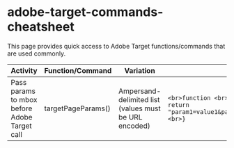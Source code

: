 # adobe-target-commands-cheatsheet

This page provides quick access to Adobe Target functions/commands that are used commonly. 

| Activity      | Function/Command | Variation | Syntax |
| -----------   | -----------      | --------- | ------ |
| Pass params to mbox before Adobe Target call      | targetPageParams()       | Ampersand-delimited list (values must be URL encoded) | ```<br>function <br> targetPageParams() { <br> return "param1=value1&param2=value2&p3=hello%20world";<br>}``` |
